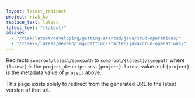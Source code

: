 ```yaml
---
layout: latest_redirect
project: riak_kv
replace_text: latest
latest_text: "{latest}"
aliases:
  - "/riak/latest/developing/getting-started/java/crud-operations/"
  - "/riakkv/latest/developing/getting-started/java/crud-operations/"
---
```


Redirects `someroot/latest/somepath` to `someroot/{latest}/somepath` 
where `{latest}` is the `project_descriptions.{project}.latest` value
and `{project}` is the metadata value of `project` above.

This page exists solely to redirect from the generated URL to the latest version of
that url.



